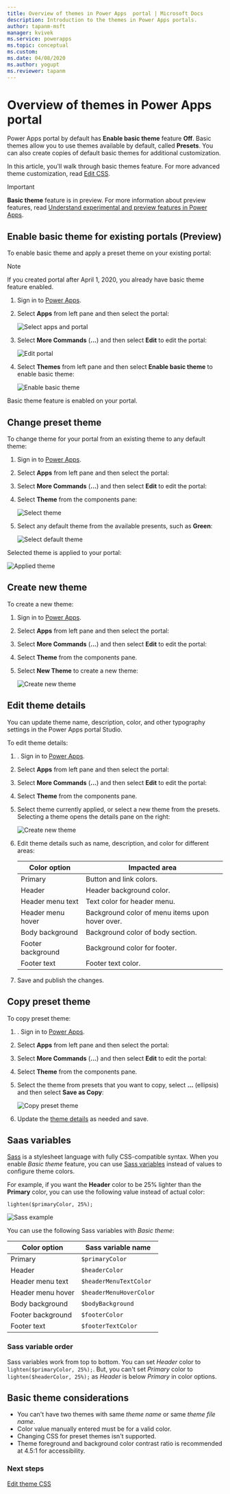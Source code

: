 ```yaml
---
title: Overview of themes in Power Apps  portal | Microsoft Docs
description: Introduction to the themes in Power Apps portals.
author: tapanm-msft
manager: kvivek
ms.service: powerapps
ms.topic: conceptual
ms.custom: 
ms.date: 04/08/2020
ms.author: yogupt
ms.reviewer: tapanm
---
```


# Overview of themes in Power Apps portal

Power Apps portal by default has **Enable basic theme** feature **Off**. Basic themes allow you to use themes available by default, called **Presets**. You can also create copies of default basic themes for additional customization.

In this article, you'll walk through basic themes feature. For more advanced theme customization, read [Edit CSS](edit-css.md).

> [!IMPORTANT]
> **Basic theme** feature is in preview. For more information about preview features, read [Understand experimental and preview features in Power Apps](https://docs.microsoft.com/powerapps/maker/canvas-apps/working-with-experimental-preview).

## Enable basic theme for existing portals (Preview)

To enable basic theme and apply a preset theme on your existing portal:

> [!NOTE]
> If you created portal after April 1, 2020, you already have basic theme feature enabled.

1. Sign in to [Power Apps](https://make.powerapps.com).

1. Select **Apps** from left pane and then select the portal:

    ![Select apps and portal](./media/theme-overview/select-app-portal.png)

1. Select **More Commands** (**...**) and then select **Edit** to edit the portal:

    ![Edit portal](./media/theme-overview/edit-portal.png)

1. Select **Themes** from left pane and then select **Enable basic theme** to enable basic theme:

    ![Enable basic theme](./media/theme-overview/enable-basic-theme.png)

Basic theme feature is enabled on your portal.

## Change preset theme

To change theme for your portal from an existing theme to any default theme:

1. Sign in to [Power Apps](https://make.powerapps.com).

1. Select **Apps** from left pane and then select the portal:

1. Select **More Commands** (**...**) and then select **Edit** to edit the portal:

1. Select **Theme** from the components pane:

    ![Select theme](./media/theme-overview/select-theme.png)

1. Select any default theme from the available presents, such as **Green**:

    ![Select default theme](./media/theme-overview/basic-theme.png)

Selected theme is applied to your portal:

![Applied theme](./media/theme-overview/theme-applied.png)

## Create new theme

To create a new theme:

1. Sign in to [Power Apps](https://make.powerapps.com).

1. Select **Apps** from left pane and then select the portal:

1. Select **More Commands** (**...**) and then select **Edit** to edit the portal:

1. Select **Theme** from the components pane.

1. Select **New Theme** to create a new theme:

    ![Create new theme](./media/theme-overview/new-theme.png)

## Edit theme details

You can update theme name, description, color, and other typography settings in the Power Apps portal Studio. 

To edit theme details:

1. . Sign in to [Power Apps](https://make.powerapps.com).

1. Select **Apps** from left pane and then select the portal:

1. Select **More Commands** (**...**) and then select **Edit** to edit the portal:

1. Select **Theme** from the components pane.

1. Select theme currently applied, or select a new theme from the presets.
   Selecting a theme opens the details pane on the right:

    ![Create new theme](./media/theme-overview/theme-details.png)

1. Edit theme details such as name, description, and color for different areas:

    |Color option | Impacted area
    | - | - 
    | Primary | Button and link colors.
    | Header | Header background color.
    | Header menu text | Text color for header menu.
    | Header menu hover | Background color of menu items upon hover over.
    | Body background |  Background color of body section.​
    | Footer background | Background color for footer.​
    | Footer text | Footer text color.​

1. Save and publish the changes.

## Copy preset theme

To copy preset theme:

1. . Sign in to [Power Apps](https://make.powerapps.com).

1. Select **Apps** from left pane and then select the portal:

1. Select **More Commands** (**...**) and then select **Edit** to edit the portal:

1. Select **Theme** from the components pane.

1. Select the theme from presets that you want to copy, select **...** (ellipsis) and then select **Save as Copy**:

    ![Copy preset theme](./media/theme-overview/copy-preset-theme.png)

1. Update the [theme details](#edit-theme-details) as needed and save.

## Saas variables

[Sass](https://sass-lang.com/) is a stylesheet language with fully CSS-compatible syntax. When you enable *Basic theme* feature, you can use [Sass variables](https://sass-lang.com/documentation/variables) instead of values to configure theme colors.

For example, if you want the **Header** color to be 25% lighter than the **Primary** color, you can use the following value instead of actual color:

```
lighten($primaryColor, 25%);
```

![Sass example](./media/theme-overview/sass-example.png)

You can use the following Sass variables with *Basic theme*:

|Color option | Sass variable name
| - | -
| Primary | ```$primaryColor```
| Header | ```$headerColor```
| Header menu text | ```$headerMenuTextColor```
| Header menu hover | ```$headerMenuHoverColor```
| Body background |  ```$bodyBackground```
| Footer background | ```$footerColor​```
| Footer text | ```$footerTextColor```

### Sass variable order

Sass variables work from top to bottom. You can set *Header* color to ```lighten($primaryColor, 25%);```. But, you can't set *Primary* color to ```lighten($headerColor, 25%);``` as *Header* is below *Primary* in color options.

## Basic theme considerations

- You can't have two themes with same *theme name* or same *theme file name*. 
- Color value manually entered must be for a valid color.
- Changing CSS for preset themes isn't supported.
- Theme foreground and background color contrast ratio is recommended at 4.5:1 for accessibility.

### Next steps

[Edit theme CSS](edit-css.md)
